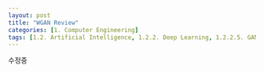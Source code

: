 ```yaml
---
layout: post
title: "WGAN Review"
categories: [1. Computer Engineering]
tags: [1.2. Artificial Intelligence, 1.2.2. Deep Learning, 1.2.2.5. GAN, 1.7. Paper Review]
---
```



수정중
